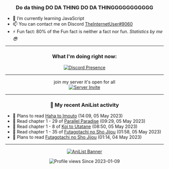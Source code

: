<div align="center">

### Do da thing DO DA THING DO DA THINGGGGGGGGGGG
</div>

- 🌱 I’m currently learning JavaScript
- 📫 You can contact me on Discord [TheInternetUser#9060](https://discord.com/users/534117072796385300)
- ⚡ Fun fact: 80% of the Fun fact is neither a fact nor fun. _Statistics by me 😎_
<hr>

<div align="center">

### What I'm doing right now:
[![Discord Presence](https://lanyard.cnrad.dev/api/534117072796385300)](https://discord.com/users/534117072796385300)
<hr>

join my server it's open for all <br>
[![Server Invite](https://invidget.switchblade.xyz/bfYgVHxrSs)](https://discord.gg/bfYgVHxrSs)

<hr>
  
### 🌸 My recent AniList activity

</div>

<!-- ANILIST_ACTIVITY:start -->

-   📖 Plans to read [Haha to Imouto](https://anilist.co/manga/119847) (14:09, 05 May 2023)
-   📖 Read chapter 1 - 29 of [Parallel Paradise](https://anilist.co/manga/98543) (09:29, 05 May 2023)
-   📖 Read chapter 1 - 8 of [Koi to Utatane](https://anilist.co/manga/99625) (08:50, 05 May 2023)
-   📖 Read chapter 1 - 35 of [Futagotachi no Sho Jijou](https://anilist.co/manga/119472) (01:58, 05 May 2023)
-   📖 Plans to read [Futagotachi no Sho Jijou](https://anilist.co/manga/119472) (01:14, 04 May 2023)

<!-- ANILIST_ACTIVITY:end -->
<hr>

<div align="center">

[![AniList Banner](https://img.anili.st/User/929966)](https://anilist.co/user/TheInternetUser)

![Profile views](https://gpvc.arturio.dev/TheInternetUse7) Since 2023-01-09

</div>
